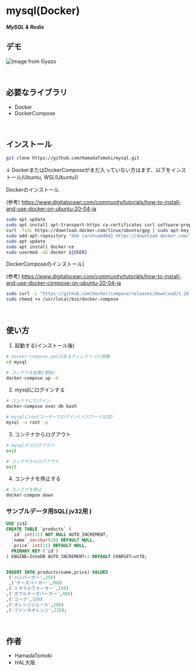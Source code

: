 # mysql(Docker)
 
***MySQL & Redis***

## デモ
![Image from Gyazo](https://media.giphy.com/media/HBno39rTybkZWX5Yrz/source.gif)

<br> 

## 必要なライブラリ
 
* Docker
* DockerCompose

<br>

## インストール


```bash
git clone https://github.com/HamadaTomoki/mysql.git
```

↓ DockerまたはDockerComposeがまだ入っていない方はまず、以下をインストール(Ubuntu, WSL(Ubuntu))

Dockerのインストール

(参考) https://www.digitalocean.com/community/tutorials/how-to-install-and-use-docker-on-ubuntu-20-04-ja
```bash
sudo apt update
sudo apt install apt-transport-https ca-certificates curl software-properties-common
curl -fsSL https://download.docker.com/linux/ubuntu/gpg | sudo apt-key add -
sudo add-apt-repository "deb [arch=amd64] https://download.docker.com/linux/ubuntu focal stable"
sudo apt update
sudo apt install docker-ce
sudo usermod -aG docker ${USER}
```

DockerComposeのインストール]

(参考) https://www.digitalocean.com/community/tutorials/how-to-install-and-use-docker-compose-on-ubuntu-20-04-ja

```bash
sudo curl -L "https://github.com/docker/compose/releases/download/1.26.0/docker-compose-$(uname -s)-$(uname -m)" -o /usr/local/bin/docker-compose
sudo chmod +x /usr/local/bin/docker-compose
```
 
<br>

## 使い方
 
1. 起動する(インストール後) 
```bash
# docker-compose.ymlのあるディレクトリに移動
cd mysql

# コンテナを起動(開始)
docker-compose up -d
```
2. mysqlにログインする

```bash
# コンテナにログイン
docker-compose exec db bash

# mysqlにrootユーザーでログイン(パスワードは空)
mysql -u root -p
```

3. コンテナからログアウト

```bash
# mysqlからログアウト
exit

# コンテナからログアウト
exit
```

4. コンテナを停止する

```bash
# コンテナを停止
docker-compoe down
```

### サンプルデータ用SQL( jv32用 )
```sql
USE jv32
CREATE TABLE `products` (
  `id` int(11) NOT NULL AUTO_INCREMENT,
  `name` varchar(20) DEFAULT NULL,
  `price` int(11) DEFAULT NULL,
  PRIMARY KEY (`id`)
) ENGINE=InnoDB AUTO_INCREMENT=1 DEFAULT CHARSET=utf8;


INSERT INTO products(name,price) VALUES
 ('ハンバーガー',250)
 ,('チーズバーガー',300)
,('ミネラルウォーター',150)
,('ダブルチーズバーガー',480)
,('コーラ',150)
,('オレンジジュース',200)
,('ファンタオレンジ',220);
```
 
<br>

## 作者
 
 
* HamadaTomoki
* HAL大阪

